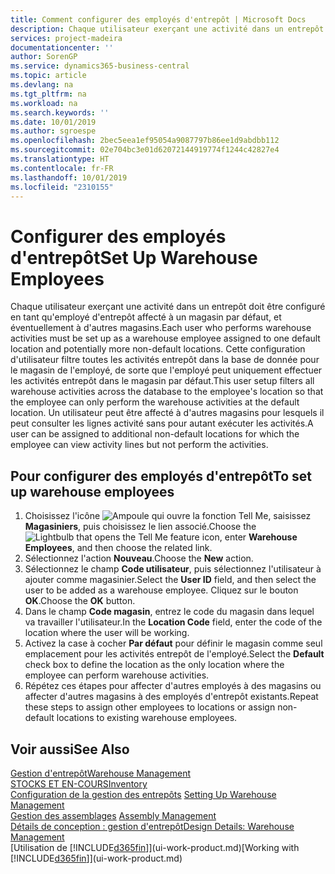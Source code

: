 ```yaml
---
title: Comment configurer des employés d'entrepôt | Microsoft Docs
description: Chaque utilisateur exerçant une activité dans un entrepôt doit être configuré en tant qu'employé d'entrepôt affecté à un magasin par défaut, et éventuellement à d'autres magasins.
services: project-madeira
documentationcenter: ''
author: SorenGP
ms.service: dynamics365-business-central
ms.topic: article
ms.devlang: na
ms.tgt_pltfrm: na
ms.workload: na
ms.search.keywords: ''
ms.date: 10/01/2019
ms.author: sgroespe
ms.openlocfilehash: 2bec5eea1ef95054a9087797b86ee1d9abdbb112
ms.sourcegitcommit: 02e704bc3e01d62072144919774f1244c42827e4
ms.translationtype: HT
ms.contentlocale: fr-FR
ms.lasthandoff: 10/01/2019
ms.locfileid: "2310155"
---
```

# <a name="set-up-warehouse-employees"></a><span data-ttu-id="fdbd5-103">Configurer des employés d'entrepôt</span><span class="sxs-lookup"><span data-stu-id="fdbd5-103">Set Up Warehouse Employees</span></span>
<span data-ttu-id="fdbd5-104">Chaque utilisateur exerçant une activité dans un entrepôt doit être configuré en tant qu'employé d'entrepôt affecté à un magasin par défaut, et éventuellement à d'autres magasins.</span><span class="sxs-lookup"><span data-stu-id="fdbd5-104">Each user who performs warehouse activities must be set up as a warehouse employee assigned to one default location and potentially more non-default locations.</span></span> <span data-ttu-id="fdbd5-105">Cette configuration d'utilisateur filtre toutes les activités entrepôt dans la base de donnée pour le magasin de l'employé, de sorte que l'employé peut uniquement effectuer les activités entrepôt dans le magasin par défaut.</span><span class="sxs-lookup"><span data-stu-id="fdbd5-105">This user setup filters all warehouse activities across the database to the employee's location so that the employee can only perform the warehouse activities at the default location.</span></span> <span data-ttu-id="fdbd5-106">Un utilisateur peut être affecté à d'autres magasins pour lesquels il peut consulter les lignes activité sans pour autant exécuter les activités.</span><span class="sxs-lookup"><span data-stu-id="fdbd5-106">A user can be assigned to additional non-default locations for which the employee can view activity lines but not perform the activities.</span></span>

## <a name="to-set-up-warehouse-employees"></a><span data-ttu-id="fdbd5-107">Pour configurer des employés d'entrepôt</span><span class="sxs-lookup"><span data-stu-id="fdbd5-107">To set up warehouse employees</span></span>  
1.  <span data-ttu-id="fdbd5-108">Choisissez l'icône ![Ampoule qui ouvre la fonction Tell Me](media/ui-search/search_small.png "Dites-moi ce que vous voulez faire"), saisissez **Magasiniers**, puis choisissez le lien associé.</span><span class="sxs-lookup"><span data-stu-id="fdbd5-108">Choose the ![Lightbulb that opens the Tell Me feature](media/ui-search/search_small.png "Tell me what you want to do") icon, enter **Warehouse Employees**, and then choose the related link.</span></span>  
2. <span data-ttu-id="fdbd5-109">Sélectionnez l'action **Nouveau**.</span><span class="sxs-lookup"><span data-stu-id="fdbd5-109">Choose the **New** action.</span></span>  
3. <span data-ttu-id="fdbd5-110">Sélectionnez le champ **Code utilisateur**, puis sélectionnez l'utilisateur à ajouter comme magasinier.</span><span class="sxs-lookup"><span data-stu-id="fdbd5-110">Select the **User ID** field, and then select the user to be added as a warehouse employee.</span></span> <span data-ttu-id="fdbd5-111">Cliquez sur le bouton **OK**.</span><span class="sxs-lookup"><span data-stu-id="fdbd5-111">Choose the **OK** button.</span></span>  
6.  <span data-ttu-id="fdbd5-112">Dans le champ **Code magasin**, entrez le code du magasin dans lequel va travailler l'utilisateur.</span><span class="sxs-lookup"><span data-stu-id="fdbd5-112">In the **Location Code** field, enter the code of the location where the user will be working.</span></span>  
7.  <span data-ttu-id="fdbd5-113">Activez la case à cocher **Par défaut** pour définir le magasin comme seul emplacement pour les activités entrepôt de l'employé.</span><span class="sxs-lookup"><span data-stu-id="fdbd5-113">Select the **Default** check box to define the location as the only location where the employee can perform warehouse activities.</span></span>  
8.  <span data-ttu-id="fdbd5-114">Répétez ces étapes pour affecter d'autres employés à des magasins ou affecter d'autres magasins à des employés d'entrepôt existants.</span><span class="sxs-lookup"><span data-stu-id="fdbd5-114">Repeat these steps to assign other employees to locations or assign non-default locations to existing warehouse employees.</span></span>  

## <a name="see-also"></a><span data-ttu-id="fdbd5-115">Voir aussi</span><span class="sxs-lookup"><span data-stu-id="fdbd5-115">See Also</span></span>  
[<span data-ttu-id="fdbd5-116">Gestion d'entrepôt</span><span class="sxs-lookup"><span data-stu-id="fdbd5-116">Warehouse Management</span></span>](warehouse-manage-warehouse.md)  
[<span data-ttu-id="fdbd5-117">STOCKS ET EN-COURS</span><span class="sxs-lookup"><span data-stu-id="fdbd5-117">Inventory</span></span>](inventory-manage-inventory.md)  
<span data-ttu-id="fdbd5-118">[Configuration de la gestion des entrepôts](warehouse-setup-warehouse.md)   </span><span class="sxs-lookup"><span data-stu-id="fdbd5-118">[Setting Up Warehouse Management](warehouse-setup-warehouse.md)   </span></span>  
<span data-ttu-id="fdbd5-119">[Gestion des assemblages](assembly-assemble-items.md)  </span><span class="sxs-lookup"><span data-stu-id="fdbd5-119">[Assembly Management](assembly-assemble-items.md)  </span></span>  
[<span data-ttu-id="fdbd5-120">Détails de conception : gestion d'entrepôt</span><span class="sxs-lookup"><span data-stu-id="fdbd5-120">Design Details: Warehouse Management</span></span>](design-details-warehouse-management.md)  
<span data-ttu-id="fdbd5-121">[Utilisation de [!INCLUDE[d365fin](includes/d365fin_md.md)]](ui-work-product.md)</span><span class="sxs-lookup"><span data-stu-id="fdbd5-121">[Working with [!INCLUDE[d365fin](includes/d365fin_md.md)]](ui-work-product.md)</span></span>  
